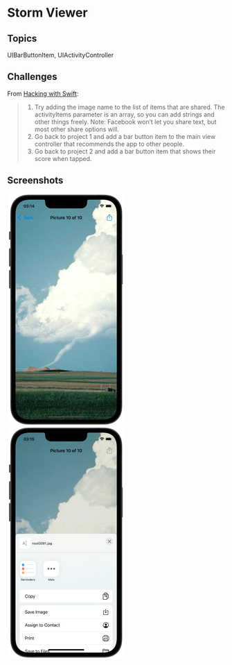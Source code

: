 # Storm Viewer

## Topics
UIBarButtonItem, UIActivityController

## Challenges

From [Hacking with Swift](https://www.hackingwithswift.com/read/3/3/wrap-up):
>1. Try adding the image name to the list of items that are shared. The activityItems parameter is an array, so you can add strings and other things freely. Note: Facebook won’t let you share text, but most other share options will.
>2. Go back to project 1 and add a bar button item to the main view controller that recommends the app to other people.
>3. Go back to project 2 and add a bar button item that shows their score when tapped.
## Screenshots

![screen1](screenshots/screen01.png)
![screen2](screenshots/screen02.png)


